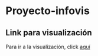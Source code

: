 # Proyecto-infovis
## Link para visualización
Para ir a la visualización, click [aquí](https://puc-infovis.github.io/version-2023-2/salon_de_la_fama/spotify/)

